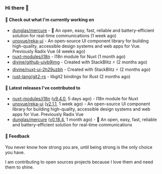 ### Hi there 👋

#### 👷 Check out what I'm currently working on

- [dunglas/mercure](https://github.com/dunglas/mercure) - 🪽 An open, easy, fast, reliable and battery-efficient solution for real-time communications (1 week ago)
- [unovue/reka-ui](https://github.com/unovue/reka-ui) - An open-source UI component library for building high-quality, accessible design systems and web apps for Vue. Previously Radix Vue (4 weeks ago)
- [nuxt-modules/i18n](https://github.com/nuxt-modules/i18n) - I18n module for Nuxt (1 month ago)
- [divine/github-uivb9img](https://github.com/divine/github-uivb9img) - Created with StackBlitz ⚡️ (2 months ago)
- [divine/nuxt-ui-2h29uzbh](https://github.com/divine/nuxt-ui-2h29uzbh) - Created with StackBlitz ⚡️ (2 months ago)
- [rust-lang/git2-rs](https://github.com/rust-lang/git2-rs) - libgit2 bindings for Rust (2 months ago)

#### 🔭 Latest releases I've contributed to

- [nuxt-modules/i18n](https://github.com/nuxt-modules/i18n) ([v9.4.0](https://github.com/nuxt-modules/i18n/releases/tag/v9.4.0), 5 days ago) - I18n module for Nuxt
- [unovue/reka-ui](https://github.com/unovue/reka-ui) ([v2.1.1](https://github.com/unovue/reka-ui/releases/tag/v2.1.1), 1 week ago) - An open-source UI component library for building high-quality, accessible design systems and web apps for Vue. Previously Radix Vue
- [dunglas/mercure](https://github.com/dunglas/mercure) ([v0.18.4](https://github.com/dunglas/mercure/releases/tag/v0.18.4), 1 month ago) - 🪽 An open, easy, fast, reliable and battery-efficient solution for real-time communications

#### 💬 Feedback
You never know how strong you are, until being strong is the only choice you have.

I am contributing to open sources projects because I love them and need them to shine.
